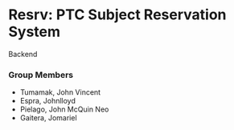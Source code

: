 # Resrv: PTC Subject Reservation System

Backend

### Group Members

- Tumamak, John Vincent
- Espra, Johnlloyd
- Pielago, John McQuin Neo
- Gaitera, Jomariel
